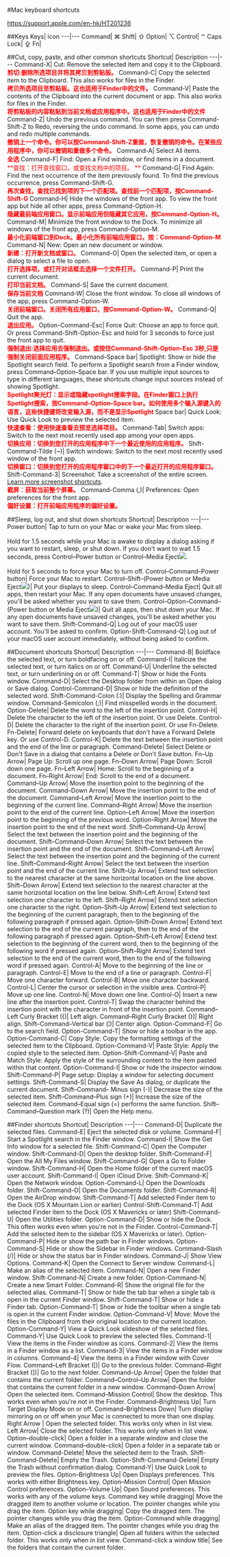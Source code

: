 #Mac keyboard shortcuts

<https://support.apple.com/en-hk/HT201236>

##Keys
Keys| icon
---|---
Command| ⌘
Shift|   ⇧
Option| ⌥
Control| ⌃
Caps Lock| ⇪
Fn|&nbsp;

##Cut, copy, paste, and other common shortcuts
Shortcut| Description
---|---
Command-X|	Cut: Remove the selected item and copy it to the Clipboard.<br><font color=red>**剪切:删除所选项目并将其拷贝到剪贴板。**</font>
Command-C|	Copy the selected item to the Clipboard. This also works for files in the Finder.<br>**<font color=red>拷贝所选项目至剪贴板。这也适用于Finder中的文件。</font>**
Command-V|	Paste the contents of the Clipboard into the current document or app. This also works for files in the Finder.<br>**<font color=red>将剪贴板的内容粘贴到当前文档或应用程序中。这也适用于Finder中的文件</font>**
Command-Z|	Undo the previous command. You can then press Command-Shift-Z to Redo, reversing the undo command. In some apps, you can undo and redo multiple commands.<br><font color=red>**撤销上一个命令。你可以按Command-Shift-Z重做，恢复撤销的命令。在某些应用程序中，你可以撤销和重做多个命令。**</font>
Command-A|	Select All items.<br><font color=red>**全选**</font> 
Command-F|	Find: Open a Find window, or find items in a document.<br><font color=red>**查找：打开查找窗口，或查找文档中的项目。 **</font>
Command-G|	Find Again: Find the next occurrence of the item previously found. To find the previous occurrence, press Command-Shift-G.<br><font color=red>**再次查找，查找已找到项的下一个匹配项。查找前一个匹配项，按Command-Shift-G**</font>
Command-H|	Hide the windows of the front app. To view the front app but hide all other apps, press Command-Option-H.<br><font color=red>**隐藏最前端应用窗口。显示前端应用但隐藏其它应用，按Command-Option-H。**</font>
Command-M|	Minimize the front window to the Dock. To minimize all windows of the front app, press Command-Option-M.<br><font color=red>**最小化前端窗口到Dock。最小化所有前端应用窗口，按：Command-Option-M**</font> 
Command-N|	New: Open an new document or window.<br><font color=red>**新建：打开新文档或窗口。**</font>
Command-O|	Open the selected item, or open a dialog to select a file to open.<br><font color=red>**打开选择项，或打开对话框去选择一个文件打开。**</font>
Command-P|	Print the current document.<br><font color=red>**打印当前文档。**</font>
Command-S|	Save the current document.<br><font color=red>**保存当前文档**</font>
Command-W|	Close the front window. To close all windows of the app, press Command-Option-W.<br><font color=red>**关闭前端窗口。关闭所有应用窗口，按Command-Option-W。**</font>
Command-Q|	Quit the app.<br><font color=red>**退出应用。**</font>
Option-Command-Esc|	Force Quit: Choose an app to force quit. Or press Command-Shift-Option-Esc and hold for 3 seconds to force just the front app to quit.<br><font color=red>**强制退出:选择应用去强制退出。或按住Command-Shift-Option-Esc 3秒,只是强制关闭前面应用程序。**</font>
Command–Space bar|	Spotlight: Show or hide the Spotlight search field. To perform a Spotlight search from a Finder window, press Command–Option–Space bar. If you use multiple input sources to type in different languages, these shortcuts change input sources instead of showing Spotlight.<br><font color=red>**Spotlight聚光灯：显示或隐藏spotlight搜索字段。在Finder窗口上执行Spotlight搜索，按Command–Option–Space bar。如何使用多个输入源键入的语言，这些快捷键将改变输入源，而不是显示Spotlight**</font>
Space bar|	Quick Look: Use Quick Look to preview the selected item.<br><font color=red>**快速查看：使用快速查看去预览选择项目。**</font>
Command-Tab|	Switch apps: Switch to the next most recently used app among your open apps.<br><font color=red>**切换应用：切换到您打开的应用程序中下一个最近使用的应用程序。**</font>
Shift-Command-Tilde (~)|	Switch windows: Switch to the next most recently used window of the front app.<br><font color=red>**切换窗口：切换到您打开的应用程序窗口中的下一个最近打开的应用程序窗口。**</font>
Shift-Command-3|	Screenshot: Take a screenshot of the entire screen. [Learn more screenshot shortcuts](https://support.apple.com/en-us/HT201361).<br><font color=red>**截屏：获取当前整个屏幕。**</font>
Command-Comma (,)|	Preferences: Open preferences for the front app.<br><font color=red>**偏好设置：打开前端应用程序的偏好设置。**</font>

##Sleep, log out, and shut down shortcuts
Shortcut| Description
---|---
Power button| Tap to turn on your Mac or wake your Mac from sleep. <br><br>Hold for 1.5 seconds while your Mac is awake to display a dialog asking if you want to restart, sleep, or shut down. If you don't want to wait 1.5 seconds, press Control–Power button or Control–Media Eject![](https://support.apple.com/library/content/dam/edam/applecare/images/en_US/il/eject-button-icon.png).<br><br>Hold for 5 seconds to force your Mac to turn off.
Control–Command–Power button|	Force your Mac to restart.
Control–Shift–(Power button or Media Eject![](https://support.apple.com/library/content/dam/edam/applecare/images/en_US/il/eject-button-icon.png))|	Put your displays to sleep.
Control–Command–Media Eject|	Quit all apps, then restart your Mac. If any open documents have unsaved changes, you'll be asked whether you want to save them.
Control–Option–Command–(Power button or Media Eject![](https://support.apple.com/library/content/dam/edam/applecare/images/en_US/il/eject-button-icon.png))|	Quit all apps, then shut down your Mac. If any open documents have unsaved changes, you'll be asked whether you want to save them.
Shift-Command-Q|	Log out of your macOS user account. You'll be asked to confirm.
Option-Shift-Command-Q|	Log out of your macOS user account immediately, without being asked to confirm.

##Document shortcuts
Shortcut|	Description
---|---
Command-B|	Boldface the selected text, or turn boldfacing on or off.
Command-I|	Italicize the selected text, or turn italics on or off.
Command-U|	Underline the selected text, or turn underlining on or off.
Command-T|	Show or hide the Fonts window.
Command-D|	Select the Desktop folder from within an Open dialog or Save dialog.
Control-Command-D|	Show or hide the definition of the selected word.
Shift-Command-Colon (:)|	Display the Spelling and Grammar window.
Command-Semicolon (;)|	Find misspelled words in the document.
Option-Delete|	Delete the word to the left of the insertion point.
Control-H|	Delete the character to the left of the insertion point. Or use Delete.
Control-D|	Delete the character to the right of the insertion point. Or use Fn-Delete.
Fn-Delete|	Forward delete on keyboards that don't have a Forward Delete key. Or use Control-D.
Control-K|	Delete the text between the insertion point and the end of the line or paragraph.
Command-Delete|	Select Delete or Don't Save in a dialog that contains a Delete or Don't Save button.
Fn–Up Arrow|	Page Up: Scroll up one page.
Fn–Down Arrow|	Page Down: Scroll down one page.
Fn–Left Arrow|	Home: Scroll to the beginning of a document.
Fn–Right Arrow|	End: Scroll to the end of a document.
Command–Up Arrow|	Move the insertion point to the beginning of the document.
Command–Down Arrow|	Move the insertion point to the end of the document.
Command–Left Arrow|	Move the insertion point to the beginning of the current line.
Command–Right Arrow|	Move the insertion point to the end of the current line.
Option–Left Arrow|	Move the insertion point to the beginning of the previous word.
Option–Right Arrow|	Move the insertion point to the end of the next word.
Shift–Command–Up Arrow|	Select the text between the insertion point and the beginning of the document.
Shift–Command–Down Arrow|	Select the text between the insertion point and the end of the document.
Shift–Command–Left Arrow|	Select the text between the insertion point and the beginning of the current line.
Shift–Command–Right Arrow|	Select the text between the insertion point and the end of the current line.
Shift–Up Arrow|	Extend text selection to the nearest character at the same horizontal location on the line above.
Shift–Down Arrow|	Extend text selection to the nearest character at the same horizontal location on the line below.
Shift–Left Arrow|	Extend text selection one character to the left.
Shift–Right Arrow|	Extend text selection one character to the right.
Option–Shift–Up Arrow|	Extend text selection to the beginning of the current paragraph, then to the beginning of the following paragraph if pressed again.
Option–Shift–Down Arrow|	Extend text selection to the end of the current paragraph, then to the end of the following paragraph if pressed again.
Option–Shift–Left Arrow|	Extend text selection to the beginning of the current word, then to the beginning of the following word if pressed again.
Option–Shift–Right Arrow|	Extend text selection to the end of the current word, then to the end of the following word if pressed again.
Control-A|	Move to the beginning of the line or paragraph.
Control-E|	Move to the end of a line or paragraph.
Control-F|	Move one character forward.
Control-B|	Move one character backward.
Control-L|	Center the cursor or selection in the visible area.
Control-P|	Move up one line.
Control-N|	Move down one line.
Control-O|	Insert a new line after the insertion point.
Control-T|	Swap the character behind the insertion point with the character in front of the insertion point.
Command–Left Curly Bracket ({)|	Left align.
Command–Right Curly Bracket (})|	Right align.
Shift–Command–Vertical bar (&#166;)|	Center align.
Option-Command-F|	Go to the search field.
Option-Command-T|	Show or hide a toolbar in the app.
Option-Command-C|	Copy Style: Copy the formatting settings of the selected item to the Clipboard.
Option-Command-V|	Paste Style: Apply the copied style to the selected item.
Option-Shift-Command-V|	Paste and Match Style: Apply the style of the surrounding content to the item pasted within that content.
Option-Command-I|	Show or hide the inspector window.
Shift-Command-P|	Page setup: Display a window for selecting document settings.
Shift-Command-S|	Display the Save As dialog, or duplicate the current document.
Shift–Command– Minus sign (-)|	Decrease the size of the selected item.
Shift–Command–Plus sign (+)|	Increase the size of the selected item. Command–Equal sign (=) performs the same function.
Shift–Command–Question mark (?)|	Open the Help menu.

##Finder shortcuts
Shortcut| Description
---|---
Command-D|	Duplicate the selected files.
Command-E|	Eject the selected disk or volume.
Command-F|	Start a Spotlight search in the Finder window.
Command-I|	Show the Get Info window for a selected file.
Shift-Command-C|	Open the Computer window.
Shift-Command-D|	Open the desktop folder.
Shift-Command-F|	Open the All My Files window.
Shift-Command-G|	Open a Go to Folder window.
Shift-Command-H|	Open the Home folder of the current macOS user account.
Shift-Command-I|	Open iCloud Drive.
Shift-Command-K|	Open the Network window.
Option-Command-L|	Open the Downloads folder.
Shift-Command-O|	Open the Documents folder.
Shift-Command-R|	Open the AirDrop window.
Shift-Command-T|	Add selected Finder item to the Dock (OS X Mountain Lion or earlier)
Control-Shift-Command-T|	Add selected Finder item to the Dock (OS X Mavericks or later)
Shift-Command-U|	Open the Utilities folder.
Option-Command-D|	Show or hide the Dock. This often works even when you're not in the Finder.
Control-Command-T|	Add the selected item to the sidebar (OS X Mavericks or later).
Option-Command-P|	Hide or show the path bar in Finder windows.
Option-Command-S|	Hide or show the Sidebar in Finder windows.
Command–Slash (/)|	Hide or show the status bar in Finder windows.
Command-J|	Show View Options.
Command-K|	Open the Connect to Server window.
Command-L|	Make an alias of the selected item.
Command-N|	Open a new Finder window.
Shift-Command-N|	Create a new folder.
Option-Command-N|	Create a new Smart Folder.
Command-R|	Show the original file for the selected alias.
Command-T|	Show or hide the tab bar when a single tab is open in the current Finder window.
Shift-Command-T|	Show or hide a Finder tab.
Option-Command-T|	Show or hide the toolbar when a single tab is open in the current Finder window.
Option-Command-V|	Move: Move the files in the Clipboard from their original location to the current location.
Option-Command-Y|	View a Quick Look slideshow of the selected files.
Command-Y|	Use Quick Look to preview the selected files.
Command-1|	View the items in the Finder window as icons.
Command-2|	View the items in a Finder window as a list.
Command-3|	View the items in a Finder window in columns.
Command-4|	View the items in a Finder window with Cover Flow.
Command–Left Bracket ([)|	Go to the previous folder.
Command–Right Bracket (])|	Go to the next folder.
Command–Up Arrow|	Open the folder that contains the current folder.
Command–Control–Up Arrow|	Open the folder that contains the current folder in a new window.
Command–Down Arrow|	Open the selected item.
Command–Mission Control|	Show the desktop. This works even when you're not in the Finder.
Command–Brightness Up|	Turn Target Display Mode on or off.
Command–Brightness Down|	Turn display mirroring on or off when your Mac is connected to more than one display.
Right Arrow |	Open the selected folder. This works only when in list view.
Left Arrow|	Close the selected folder. This works only when in list view.
Option–double-click|	Open a folder in a separate window and close the current window.
Command–double-click|	Open a folder in a separate tab or window.
Command-Delete|	Move the selected item to the Trash.
Shift-Command-Delete|	Empty the Trash.
Option-Shift-Command-Delete|	Empty the Trash without confirmation dialog.
Command-Y|	Use Quick Look to preview the files.
Option–Brightness Up|	Open Displays preferences. This works with either Brightness key.
Option–Mission Control|	Open Mission Control preferences.
Option–Volume Up|	Open Sound preferences. This works with any of the volume keys.
Command key while dragging|	Move the dragged item to another volume or location. The pointer changes while you drag the item.
Option key while dragging|	Copy the dragged item. The pointer changes while you drag the item.
Option-Command while dragging|	Make an alias of the dragged item. The pointer changes while you drag the item.
Option-click a disclosure triangle|	Open all folders within the selected folder. This works only when in list view.
Command-click a window title|	See the folders that contain the current folder.
